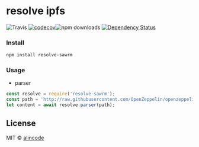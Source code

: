 # resolve ipfs

![Travis](https://img.shields.io/travis/alincode/resolve-sawrm.svg)
[![codecov](https://codecov.io/gh/alincode/resolve-sawrm/branch/master/graph/badge.svg)](https://codecov.io/gh/alincode/resolve-sawrm)![npm downloads](https://img.shields.io/npm/dt/resolve-sawrm.svg)
[![Dependency Status](https://img.shields.io/david/alincode/resolve-sawrm.svg?style=flat)](https://david-dm.org/alincode/resolve-sawrm)

### Install

```sh
npm install resolve-sawrm
```

### Usage

* parser

```js
const resolve = require('resolve-sawrm');
const path = 'http://raw.githubusercontent.com/OpenZeppelin/openzeppelin-solidity/master/contracts/math/SafeMath.sol';
let content = await resolve.parser(path);
```

## License
MIT © [alincode](https://github.com/alincode/resolve-sawrm)